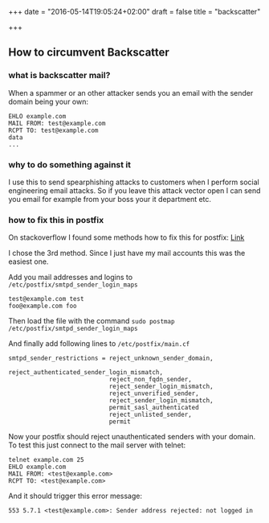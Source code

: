 +++
date = "2016-05-14T19:05:24+02:00"
draft = false
title = "backscatter"

+++

## How to circumvent Backscatter

### what is backscatter mail?
When a spammer or an other attacker sends you an email with the sender domain being your own:

```
EHLO example.com
MAIL FROM: test@example.com
RCPT TO: test@example.com
data
...
```

### why to do something against it
I use this to send spearphishing attacks to customers when I perform social engineering email attacks. So if you leave this attack vector open I can send you email for example from your boss your it department etc.

### how to fix this in postfix
On stackoverflow I found some methods how to fix this for postfix: [Link](https://serverfault.com/questions/688758/reject-incoming-emails-that-use-your-own-domain-as-sender#comment849777_688758)

I chose the 3rd method. Since I just have my mail accounts this was the easiest one.

Add you mail addresses and logins to `/etc/postfix/smtpd_sender_login_maps`

```
test@example.com test
foo@example.com foo
```

Then load the file with the command `sudo postmap /etc/postfix/smtpd_sender_login_maps`

And finally add following lines to `/etc/postfix/main.cf`

```
smtpd_sender_restrictions = reject_unknown_sender_domain,
                            reject_authenticated_sender_login_mismatch,
                            reject_non_fqdn_sender,
                            reject_sender_login_mismatch,
                            reject_unverified_sender,
                            reject_sender_login_mismatch,
                            permit_sasl_authenticated
                            reject_unlisted_sender,
                            permit
```

Now your postfix should reject unauthenticated senders with your domain. To test this just connect to the mail server with telnet:
```
telnet example.com 25
EHLO example.com
MAIL FROM: <test@example.com>
RCPT TO: <test@example.com>
```
And it should trigger this error message:
```
553 5.7.1 <test@example.com>: Sender address rejected: not logged in
```
